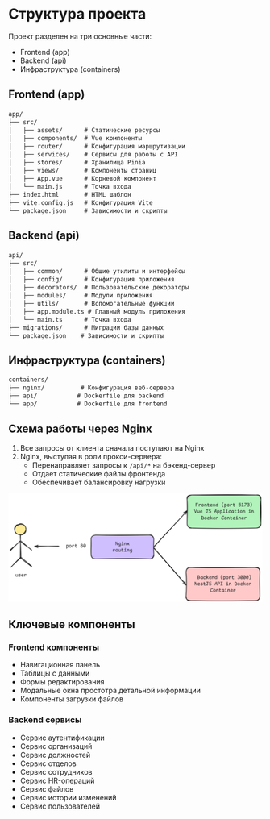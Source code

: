 # Структура проекта

Проект разделен на три основные части:
- Frontend (app)
- Backend (api)
- Инфраструктура (containers)

## Frontend (app)

```
app/
├── src/
│   ├── assets/      # Статические ресурсы
│   ├── components/  # Vue компоненты
│   ├── router/      # Конфигурация маршрутизации
│   ├── services/    # Сервисы для работы с API
│   ├── stores/      # Хранилища Pinia
│   ├── views/       # Компоненты страниц
│   ├── App.vue      # Корневой компонент
│   └── main.js      # Точка входа
├── index.html       # HTML шаблон
├── vite.config.js   # Конфигурация Vite
└── package.json     # Зависимости и скрипты
```

## Backend (api)

```
api/
├── src/
│   ├── common/      # Общие утилиты и интерфейсы
│   ├── config/      # Конфигурация приложения
│   ├── decorators/  # Пользовательские декораторы
│   ├── modules/     # Модули приложения
│   ├── utils/       # Вспомогательные функции
│   ├── app.module.ts # Главный модуль приложения
│   └── main.ts      # Точка входа
├── migrations/      # Миграции базы данных
└── package.json    # Зависимости и скрипты
```

## Инфраструктура (containers)

```
containers/
├── nginx/          # Конфигурация веб-сервера
├── api/           # Dockerfile для backend
└── app/           # Dockerfile для frontend
```

## Схема работы через Nginx

1. Все запросы от клиента сначала поступают на Nginx
2. Nginx, выступая в роли прокси-сервера:
   - Перенаправляет запросы к `/api/*` на бэкенд-сервер
   - Отдает статические файлы фронтенда
   - Обеспечивает балансировку нагрузки

![Схема работы Nginx](../assets/nginx.png)


## Ключевые компоненты

### Frontend компоненты
- Навигационная панель
- Таблицы с данными
- Формы редактирования
- Модальные окна простотра детальной информации
- Компоненты загрузки файлов

### Backend сервисы
- Сервис аутентификации
- Сервис организаций
- Сервис должностей
- Сервис отделов
- Сервис сотрудников
- Сервис HR-операций
- Сервис файлов
- Сервис истории изменений 
- Сервис пользователей